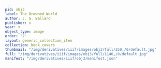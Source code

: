 ```yaml
---
pid: obj3
label: The Drowned World
author: J. G. Ballard
publisher: x
year: x
object_type: image
order: '2'
layout: generic_collection_item
collection: book_covers
thumbnail: "/img/derivatives/iiif/images/obj3/full/250,/0/default.jpg"
full: "/img/derivatives/iiif/images/obj3/full/1140,/0/default.jpg"
manifest: "/img/derivatives/iiif/obj3/manifest.json"
---
```

